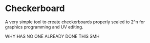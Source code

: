 # Checkerboard
A very simple tool to create checkerboards properly scaled to 2^n for graphics programming and UV editing.

WHY HAS NO ONE ALREADY DONE THIS SMH